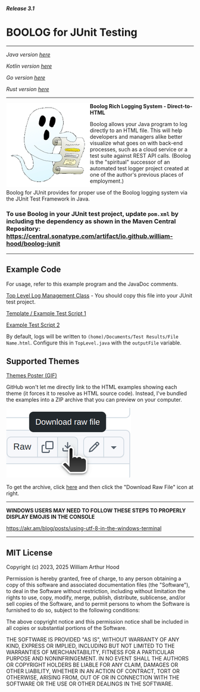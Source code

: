 ##### Release 3.1
# BOOLOG for JUnit Testing

<hr>

*Java version [here](https://github.com/william-hood/boolog-java)*

*Kotlin version [here](https://github.com/william-hood/boolog-kotlin)*

*Go version [here](https://github.com/william-hood/boolog-go)*

*Rust version [here](https://github.com/william-hood/boolog-rust)*

<hr>
<img align="left" src="examples/boolog-logo-sm.gif">

**Boolog Rich Logging System - Direct-to-HTML**

Boolog allows your Java program to log directly to an HTML file. This will help developers and managers alike better
visualize what goes on with back-end processes, such as a cloud service or a test suite against REST API calls.
(Boolog is the "spiritual" successor of an automated test logger project created at one of the author's previous places of employment.)


Boolog for JUnit provides for proper use of the Boolog logging system via the JUnit Test Framework in Java.

### To use Boolog in your JUnit test project, update `pom.xml` by including the dependency as shown in the Maven Central Repository: https://central.sonatype.com/artifact/io.github.william-hood/boolog-junit

---
## Example Code
For usage, refer to this example program and the JavaDoc comments.

[Top Level Log Management Class](src/test/java/TopLevel.java) - You should copy this file into your JUnit test project.

[Template / Example Test Script 1](src/test/java/JUnit_Boolog_Example_Template.java)

[Example Test Script 2](src/test/java/More_Interesting_Test_Example.java)

By default, logs will be written to `(home)/Documents/Test Results/File Name.html`. Configure this in `TopLevel.java` with the `outputFile` variable.

## Supported Themes

[Themes Poster (GIF)](examples/Poster.gif)

GitHub won't let me directly link to the HTML examples showing each theme (it forces it to resolve as HTML source code).
Instead, I've bundled the examples into a ZIP archive that you can preview on your computer.

![Do this...](examples/Instructions.gif)

To get the archive, click [here](examples/Theme-Examples.zip) and then click the "Download Raw File" icon at right.

---

**WINDOWS USERS MAY NEED TO FOLLOW THESE STEPS TO PROPERLY DISPLAY EMOJIS IN THE CONSOLE**

https://akr.am/blog/posts/using-utf-8-in-the-windows-terminal


---
## MIT License
Copyright (c) 2023, 2025 William Arthur Hood

Permission is hereby granted, free of charge, to any person obtaining a copy
of this software and associated documentation files (the "Software"), to deal
in the Software without restriction, including without limitation the rights to
use, copy, modify, merge, publish, distribute, sublicense, and/or sell copies
of the Software, and to permit persons to whom the Software is furnished
to do so, subject to the following conditions:

The above copyright notice and this permission notice shall be included
in all copies or substantial portions of the Software.

THE SOFTWARE IS PROVIDED "AS IS", WITHOUT WARRANTY OF ANY KIND,
EXPRESS OR IMPLIED, INCLUDING BUT NOT LIMITED TO THE WARRANTIES
OF MERCHANTABILITY, FITNESS FOR A PARTICULAR PURPOSE AND
NONINFRINGEMENT. IN NO EVENT SHALL THE AUTHORS OR COPYRIGHT
HOLDERS BE LIABLE FOR ANY CLAIM, DAMAGES OR OTHER LIABILITY,
WHETHER IN AN ACTION OF CONTRACT, TORT OR OTHERWISE, ARISING
FROM, OUT OF OR IN CONNECTION WITH THE SOFTWARE OR THE USE OR
OTHER DEALINGS IN THE SOFTWARE.
